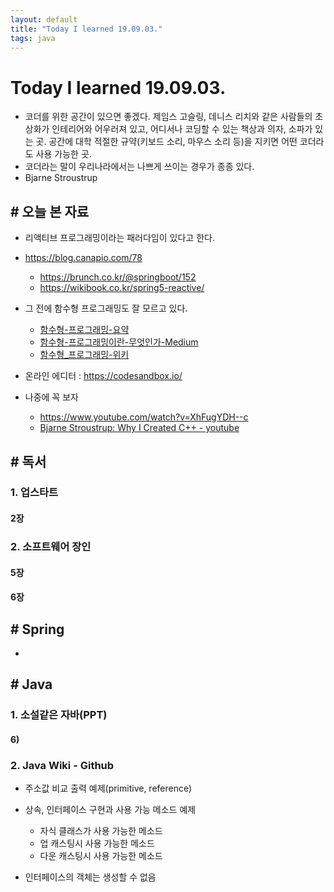 ```yaml
---
layout: default
title: "Today I learned 19.09.03."
tags: java
---
```


# Today I learned 19.09.03.
- 코더를 위한 공간이 있으면 좋겠다. 제임스 고슬링, 데니스 리치와 같은 사람들의 초상화가 인테리어와 어우러져 있고, 어디서나 코딩할 수 있는 책상과 의자, 소파가 있는 곳. 공간에 대학 적절한 규약(키보드 소리, 마우스 소리 등)을 지키면 어떤 코더라도 사용 가능한 곳. 
- 코더라는 말이 우리나라에서는 나쁘게 쓰이는 경우가 종종 있다.
- Bjarne Stroustrup

## # 오늘 본 자료
- 리액티브 프로그래밍이라는 패러다임이 있다고 한다.

- https://blog.canapio.com/78
  - https://brunch.co.kr/@springboot/152
  - https://wikibook.co.kr/spring5-reactive/
  
- 그 전에 함수형 프로그래밍도 잘 모르고 있다.
  - [함수형-프로그래밍-요약](https://velog.io/@kyusung/함수형-프로그래밍-요약)
  - [함수형-프로그래밍이란-무엇인가-Medium](https://medium.com/@jooyunghan/함수형-프로그래밍이란-무엇인가-fab4e960d263)
  - [함수형_프로그래밍-위키](https://ko.wikipedia.org/wiki/함수형_프로그래밍)
  
- 온라인 에디터 : https://codesandbox.io/

- 나중에 꼭 보자

  - https://www.youtube.com/watch?v=XhFugYDH--c
  - [Bjarne Stroustrup: Why I Created C++ - youtube](https://www.youtube.com/watch?v=JBjjnqG0BP8)

  

## # 독서

### 1. 업스타트

#### 2장

### 2. 소프트웨어 장인

#### 5장

#### 6장



## # Spring

- 

## # Java

### 1. 소설같은 자바(PPT)

#### 6)



### 2. Java Wiki - Github

- 주소값 비교 출력 예제(primitive, reference)
- 상속, 인터페이스 구현과 사용 가능 메소드 예제
  - 자식 클래스가 사용 가능한 메소드
  - 업 캐스팅시 사용 가능한 메소드
  - 다운 캐스팅시 사용 가능한 메소드

- 인터페이스의 객체는 생성할 수 없음